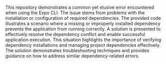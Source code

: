 This repository demonstrates a common yet elusive error encountered when using the Expo CLI. The issue stems from problems with the installation or configuration of required dependencies.  The provided code illustrates a scenario where a missing or improperly installed dependency prevents the application from running correctly.  A solution is presented to effectively resolve the dependency conflict and enable successful application execution.  This situation highlights the importance of verifying dependency installations and managing project dependencies effectively.  The solution demonstrates troubleshooting techniques and provides guidance on how to address similar dependency-related errors.
